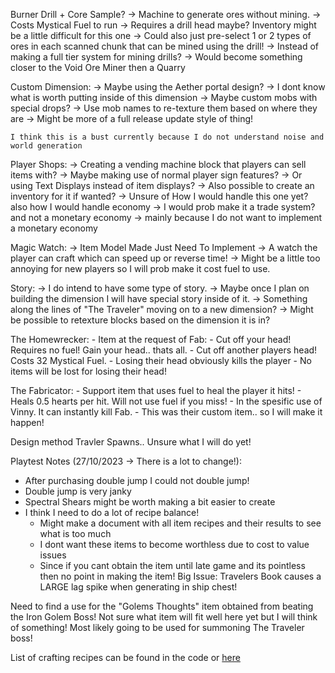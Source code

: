 
Burner Drill + Core Sample?
	-> Machine to generate ores without mining. 
	-> Costs Mystical Fuel to run
	-> Requires a drill head maybe? Inventory might be a little difficult for this one
		-> Could also just pre-select 1 or 2 types of ores in each scanned chunk that can be mined using the drill!
		-> Instead of making a full tier system for mining drills?
		-> Would become something closer to the Void Ore Miner then a Quarry
	
Custom Dimension:
	-> Maybe using the Aether portal design?
	-> I dont know what is worth putting inside of this dimension
	-> Maybe custom mobs with special drops?
	-> Use mob names to re-texture them based on where they are
	-> Might be more of a full release update style of thing!
	
	I think this is a bust currently because I do not understand noise and world generation

Player Shops:
	-> Creating a vending machine block that players can sell items with?
	-> Maybe making use of normal player sign features?
	-> Or using Text Displays instead of item displays?
	-> Also possible to create an inventory for it if wanted?
	-> Unsure of How I would handle this one yet? also how I would handle economy
		-> I would prob make it a trade system? and not a monetary economy
		-> mainly because I do not want to implement a monetary economy 

Magic Watch: -> Item Model Made Just Need To Implement
	-> A watch the player can craft which can speed up or reverse time!
	-> Might be a little too annoying for new players so I will prob make it cost fuel to use.
	

Story:
	-> I do intend to have some type of story.
	-> Maybe once I plan on building the dimension I will have special story inside of it.
	-> Something along the lines of "The Traveler" moving on to a new dimension?
	-> Might be possible to retexture blocks based on the dimension it is in?
	
	
The Homewrecker:
	- Item at the request of Fab:
	- Cut off  your head! Requires no fuel! Gain your head.. thats all.
	- Cut off another players head! Costs 32 Mystical Fuel.
	- Losing their head obviously kills the player
	- No items will be lost for losing their head!
	
The Fabricator:
	- Support item that uses fuel to heal the player it hits!
	- Heals 0.5 hearts per hit. Will not use fuel if you miss!
	- In the spesific use of Vinny. It can instantly kill Fab.
	- This was their custom item.. so I will make it happen!

Design method Travler Spawns.. Unsure what I will do yet!


Playtest Notes (27/10/2023 -> There is a lot to change!):
- After purchasing double jump I could not double jump!
- Double jump is very janky
- Spectral Shears might be worth making a bit easier to create
- I think I need to do a lot of recipe balance!
	- Might make a document with all item recipes and their results to see what is too much
	- I dont want these items to become worthless due to cost to value issues
	- Since if you cant obtain the item until late game and its pointless then no point in making the item!
Big Issue: Travelers Book causes a LARGE lag spike when generating in ship chest!


Need to find a use for the "Golems Thoughts" item obtained from beating the Iron Golem Boss!
Not sure what item will fit well here yet but I will think of something!
Most likely going to be used for summoning The Traveler boss!

List of crafting recipes can be found in the code or [here](https://docs.google.com/spreadsheets/d/1qwFE7ZfM6g8fdMIUx_G8GOu71AnT0ktXJ-9qwVSi2ag/edit?usp=sharing)